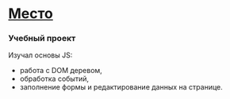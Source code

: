 # [Место](https://artyemsavchenko.github.io/mesto/)
### Учебный проект

Изучал основы JS:
* работа с DOM деревом,
* обработка событий,
* заполнение формы и редактирование данных на странице.
